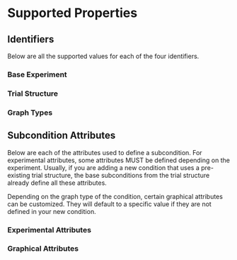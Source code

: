 # Supported Properties

## Identifiers

Below are all the supported values for each of the four identifiers. 

### Base Experiment

### Trial Structure

### 

### Graph Types

## Subcondition Attributes

Below are each of the attributes used to define a subcondition. For experimental attributes, some attributes 
MUST be defined depending on the experiment. Usually, if you are adding a new condition that uses a pre-existing trial structure, the base subconditions from the trial structure already define all these attributes.

Depending on the graph type of the condition, certain graphical attributes can be customized. They will default 
to a specific value if they are not defined in your new condition.

### Experimental Attributes

### Graphical Attributes
